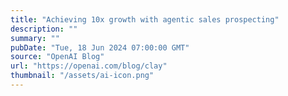 ```yaml
---
title: "Achieving 10x growth with agentic sales prospecting"
description: ""
summary: ""
pubDate: "Tue, 18 Jun 2024 07:00:00 GMT"
source: "OpenAI Blog"
url: "https://openai.com/blog/clay"
thumbnail: "/assets/ai-icon.png"
---
```


